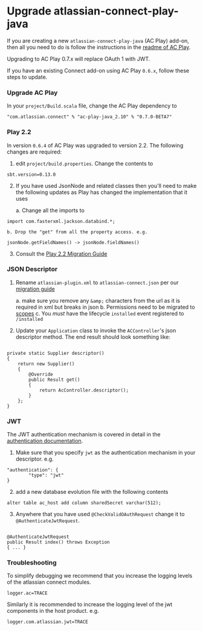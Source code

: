 # Upgrade atlassian-connect-play-java

If you are creating a new `atlassian-connect-play-java` (AC Play) add-on, then all you need to do is follow the instructions in the
[readme of AC Play](https://bitbucket.org/atlassian/atlassian-connect-play-java/).

<div class="aui-message info">
    <span class="aui-icon icon-info"></span>
    Upgrading to AC Play 0.7.x will replace OAuth 1 with JWT.
</div>

If you have an existing Connect add-on using AC Play `0.6.x`, follow these steps to update.

### Upgrade AC Play
In your `project/Build.scala` file, change the AC Play dependency to
```
"com.atlassian.connect" % "ac-play-java_2.10" % "0.7.0-BETA7"
```

### Play 2.2

In version `0.6.4` of AC Play was upgraded to version 2.2. The following changes are required:

1. edit `project/build.properties`. Change the contents to
```
sbt.version=0.13.0
```
2. If you have used JsonNode and related classes then you'll need to make the following updates as Play has changed the implementation that it uses

    a. Change all the imports to
```
import com.fasterxml.jackson.databind.*;
```
    b. Drop the "get" from all the property access. e.g.
```
jsonNode.getFieldNames() -> jsonNode.fieldNames()
```
3. Consult the [Play 2.2 Migration Guide](http://www.playframework.com/documentation/2.2.0/Migration22)

### JSON Descriptor

1. Rename `atlassian-plugin.xml` to `atlassian-connect.json` per our [migration guide](./migrating-from-xml-to-json-descriptor.html)

    a. make sure you remove any `&amp;` characters from the url as it is required in xml but breaks in json
    b. Permissions need to be migrated to [scopes](../scopes/scopes.html)
    c. You _must_ have the lifecycle `installed` event registered to `/installed`

2. Update your `Application` class to invoke the `ACController`'s json descriptor method. The end result should look something like:

<pre><code data-lang="java">
private static Supplier<Result> descriptor()
{
    return new Supplier<Result>()
    {
        @Override
        public Result get()
        {
            return AcController.descriptor();
        }
    };
}
</code></pre>

### JWT

The JWT authentication mechanism is covered in detail in the [authentication documentation](../concepts/authentication.html).

1. Make sure that you specify `jwt` as the authentication mechanism in your descriptor. e.g.
```
"authentication": {
        "type": "jwt"
}
```
2. add a new database evolution file with the following contents
```
alter table ac_host add column sharedSecret varchar(512);
```
3. Anywhere that you have used `@CheckValidOAuthRequest` change it to `@AuthenticateJwtRequest`.
<pre><code data-lang="java">
@AuthenticateJwtRequest
public Result index() throws Exception
{ ... }
</code></pre>

### Troubleshooting

To simplify debugging we recommend that you increase the logging levels of the atlassian connect modules.

```
logger.ac=TRACE
```

Similarly it is recommended to increase the logging level of the jwt components in the host product. e.g.

```
logger.com.atlassian.jwt=TRACE
```


